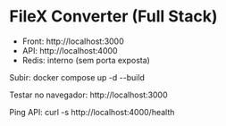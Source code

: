 # FileX Converter (Full Stack)
- Front: http://localhost:3000
- API:   http://localhost:4000
- Redis: interno (sem porta exposta)

Subir:
  docker compose up -d --build

Testar no navegador:
  http://localhost:3000

Ping API:
  curl -s http://localhost:4000/health
